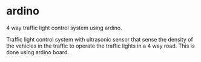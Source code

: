 # ardino
4 way traffic light control system using ardino.

Traffic light control system with ultrasonic sensor that sense the density of the vehicles in the traffic to operate the traffic lights in a 4 way road.
This is done using ardino board. 
